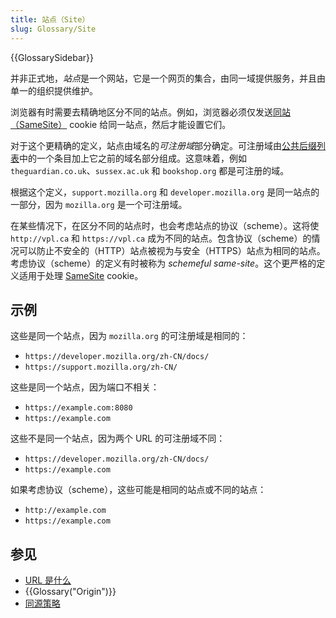 ```yaml
---
title: 站点（Site）
slug: Glossary/Site
---
```


{{GlossarySidebar}}

并非正式地，*站点*是一个网站，它是一个网页的集合，由同一域提供服务，并且由单一的组织提供维护。

浏览器有时需要去精确地区分不同的站点。例如，浏览器必须仅发送[同站（SameSite）](/zh-CN/docs/Web/HTTP/Headers/Set-Cookie#samesitesamesite-value) cookie 给同一站点，然后才能设置它们。

对于这个更精确的定义，站点由域名的*可注册域*部分确定。可注册域由[公共后缀列表](https://publicsuffix.org/list/)中的一个条目加上它之前的域名部分组成。这意味着，例如 `theguardian.co.uk`、`sussex.ac.uk` 和 `bookshop.org` 都是可注册的域。

根据这个定义，`support.mozilla.org` 和 `developer.mozilla.org` 是同一站点的一部分，因为 `mozilla.org` 是一个可注册域。

在某些情况下，在区分不同的站点时，也会考虑站点的协议（scheme）。这将使 `http://vpl.ca` 和 `https://vpl.ca` 成为不同的站点。包含协议（scheme）的情况可以防止不安全的（HTTP）站点被视为与安全（HTTPS）站点为相同的站点。考虑协议（scheme）的定义有时被称为 *schemeful same-site*。这个更严格的定义适用于处理 [SameSite](/zh-CN/docs/Web/HTTP/Headers/Set-Cookie#samesitesamesite-value) cookie。

## 示例

这些是同一个站点，因为 `mozilla.org` 的可注册域是相同的：

- `https://developer.mozilla.org/zh-CN/docs/`
- `https://support.mozilla.org/zh-CN/`

这些是同一个站点，因为端口不相关：

- `https://example.com:8080`
- `https://example.com`

这些不是同一个站点，因为两个 URL 的可注册域不同：

- `https://developer.mozilla.org/zh-CN/docs/`
- `https://example.com`

如果考虑协议（scheme），这些可能是相同的站点或不同的站点：

- `http://example.com`
- `https://example.com`

## 参见

- [URL 是什么](/zh-CN/docs/Learn/Common_questions/What_is_a_URL)
- {{Glossary("Origin")}}
- [同源策略](/zh-CN/docs/Web/Security/Same-origin_policy)
